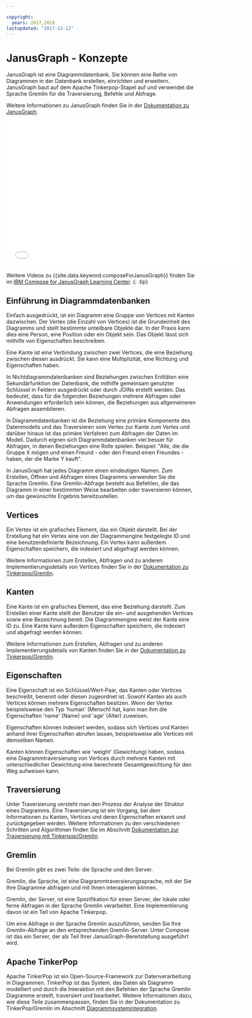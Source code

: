 ```yaml
---

copyright:
  years: 2017,2018
lastupdated: "2017-12-12"
---
```


# JanusGraph - Konzepte

JanusGraph ist eine Diagrammdatenbank. Sie können eine Reihe von Diagrammen in der Datenbank erstellen, einrichten und erweitern. JanusGraph baut auf dem Apache Tinkerpop-Stapel auf und verwendet die Sprache Gremlin für die Traversierung, Befehle und Abfrage.

Weitere Informationen zu JanusGraph finden Sie in der [Dokumentation zu JanusGraph](http://docs.janusgraph.org/latest/index.html).

<iframe title="Übersicht über Compose for JanusGraph" class="embed-responsive-item" id="youtubeplayer" type="text/html" width="640" height="390" src="//www.youtube.com/embed/zTaoMWv6lnE?rel=0" frameborder="0" webkitallowfullscreen mozallowfullscreen allowfullscreen> </iframe>

Weitere Videos zu {{site.data.keyword.composeForJanusGraph}} finden Sie im [IBM Compose for JanusGraph Learning Center](http://ibm.biz/janusgraph-learning).
{: .tip}

## Einführung in Diagrammdatenbanken

Einfach ausgedrückt, ist ein Diagramm eine Gruppe von Vertices mit Kanten dazwischen. Der Vertex (die Einzahl von Vertices) ist die Grundeinheit des Diagramms und stellt bestimmte unteilbare Objekte dar. In der Praxis kann dies eine Person, eine Position oder ein Objekt sein.  Das Objekt lässt sich mithilfe von Eigenschaften beschreiben. 

Eine Kante ist eine Verbindung zwischen zwei Vertices, die eine Beziehung zwischen diesen ausdrückt. Sie kann eine Multiplizität, eine Richtung und Eigenschaften haben.

In Nichtdiagrammdatenbanken sind Beziehungen zwischen Entitäten eine Sekundärfunktion der Datenbank, die mithilfe gemeinsam genutzter Schlüssel in Feldern ausgedrückt oder durch JOINs erstellt werden. Das bedeutet, dass für die folgenden Beziehungen mehrere Abfragen oder Anwendungen erforderlich sein können, die Beziehungen aus allgemeineren Abfragen assemblieren.

In Diagrammdatenbanken ist die Beziehung eine primäre Komponente des Datenmodells und das Traversieren vom Vertex zur Kante zum Vertex und darüber hinaus ist das primäre Verfahren zum Abfragen der Daten im Modell. Dadurch eignen sich Diagrammdatenbanken viel besser für Abfragen, in denen Beziehungen eine Rolle spielen. Beispiel: "Alle, die die Gruppe X mögen und einen Freund - oder den Freund einen Freundes - haben, der die Marke Y kauft". 

In JanusGraph hat jedes Diagramm einen eindeutigen Namen. Zum Erstellen, Öffnen und Abfragen eines Diagramms verwenden Sie die Sprache Gremlin. Eine Gremlin-Abfrage besteht aus Befehlen, die das Diagramm in einer bestimmten Weise bearbeiten oder traversieren können, um das gewünschte Ergebnis bereitzustellen.

## Vertices

Ein Vertex ist ein grafisches Element, das ein Objekt darstellt. Bei der Erstellung hat ein Vertex eine von der Diagrammengine festgelegte ID und eine benutzerdefinierte Bezeichnung. Ein Vertex kann außerdem Eigenschaften speichern, die indexiert und abgefragt werden können.

Weitere Informationen zum Erstellen, Abfragen und zu anderen Implementierungsdetails von Vertices finden Sie in der [Dokumentation zu Tinkerpop/Gremlin](http://tinkerpop.apache.org/docs/3.2.3/reference/#_the_graph_structure).

## Kanten

Eine Kante ist ein grafisches Element, das eine Beziehung darstellt. Zum Erstellen einer Kante stellt der Benutzer die ein- und ausgehenden Vertices sowie eine Bezeichnung bereit. Die Diagrammengine weist der Kante eine ID zu. Eine Kante kann außerdem Eigenschaften speichern, die indexiert und abgefragt werden können.

Weitere Informationen zum Erstellen, Abfragen und zu anderen Implementierungsdetails von Kanten finden Sie in der [Dokumentation zu Tinkerpop/Gremlin](http://tinkerpop.apache.org/docs/3.2.3/reference/#_the_graph_structure).

## Eigenschaften

Eine Eigenschaft ist ein Schlüssel/Wert-Paar, das Kanten oder Vertices beschreibt, benennt oder diesen zugeordnet ist. Sowohl Kanten als auch Vertices können mehrere Eigenschaften besitzen. Wenn der Vertex beispielsweise den Typ 'human' (Mensch) hat, kann man ihm die Eigenschaften 'name' (Name) und 'age' (Alter) zuweisen.

Eigenschaften können indexiert werden, sodass sich Vertices und Kanten anhand ihrer Eigenschaften abrufen lassen, beispielsweise alle Vertices mit demselben Namen.

Kanten können Eigenschaften wie 'weight' (Gewichtung) haben, sodass eine Diagrammtraversierung von Vertices durch mehrere Kanten mit unterschiedlicher Gewichtung eine berechnete Gesamtgewichtung für den Weg aufweisen kann. 

## Traversierung

Unter Traversierung versteht man den Prozess der Analyse der Struktur eines Diagramms. Eine Traversierung ist ein Vorgang, bei dem Informationen zu Kanten, Vertices und deren Eigenschaften erkannt und zurückgegeben werden. Weitere Informationen zu den verschiedenen Schritten und Algorithmen finden Sie im Abschnitt [Dokumentation zur Traversierung mit Tinkerpop/Gremlin](http://tinkerpop.apache.org/docs/3.2.3/reference/#traversal).

## Gremlin

Bei Gremlin gibt es zwei Teile: die Sprache und den Server.

Gremlin, die Sprache, ist eine Diagrammtraversierungssprache, mit der Sie Ihre Diagramme abfragen und mit ihnen interagieren können.

Gremlin, der Server, ist eine Spezifikation für einen Server, der lokale oder ferne Abfragen in der Sprache Gremlin verarbeitet. Eine Implementierung davon ist ein Teil von Apache Tinkerpop.

Um eine Abfrage in der Sprache Gremlin auszuführen, senden Sie Ihre Gremlin-Abfrage an den entsprechenden Gremlin-Server. Unter Compose ist das ein Server, der als Teil Ihrer JanusGraph-Bereitstellung ausgeführt wird.

## Apache TinkerPop

Apache TinkerPop ist ein Open-Source-Framework zur Datenverarbeitung in Diagrammen. TinkerPop ist das System, das Daten als Diagramm modelliert und durch die Interaktion mit den Befehlen der Sprache Gremlin Diagramme erstellt, traversiert und bearbeitet. Weitere Informationen dazu, wie diese Teile zusammenpassen, finden Sie in der Dokumentation zu TinkerPop/Gremlin im Abschnitt [Diagrammsystemintegration](http://tinkerpop.apache.org/docs/3.2.3/reference/#_graph_system_integration).
